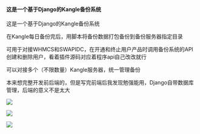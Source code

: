 #### 这是一个基于Django的Kangle备份系统

这是一个基于Django的Kangle备份系统

在Kangle每日备份完后，用脚本将备份数据打包备份到备份服务器指定目录

可用于对接WHMCS和SWAPIDC，在开通和终止用户产品时调用备份系统的API创建和删除用户，看着插件源码对应着程序api自己改改就行

可以对接多个（不限数量）Kangle服务器，统一管理备份

本来想完整开发前后端的，但是写完前端后我发现勉强能用，Django自带数据库管理，后端的意义不是太大


![](https://ae01.alicdn.com/kf/U8e5ef803729e4c82a329f0af94ac1c85p.png)

![](https://ae01.alicdn.com/kf/U592befbbe7064bfdacf659f089e0cde3v.png)

![](https://ae01.alicdn.com/kf/U1746f4a19ba24f388c682146ddb8ec790.png)

